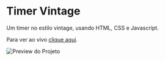 # Timer Vintage

Um timer no estilo vintage, usando HTML, CSS e Javascript.

Para ver ao vivo [clique aqui](#).

![Preview do Projeto](#)
